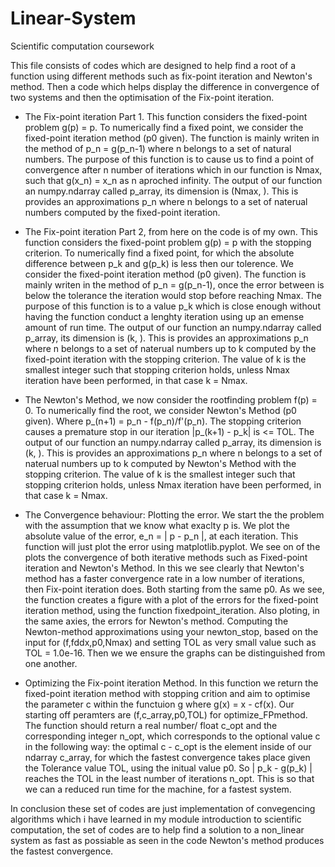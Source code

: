 # Linear-System
Scientific computation coursework

This file consists of codes which are designed to help find a root of a function using different methods such as fix-point iteration and Newton's method. Then a code which helps display the difference in convergence of two systems and then the optimisation of the Fix-point iteration.

* The Fix-point iteration Part 1. This function considers the fixed-point problem g(p) = p. To numerically find a fixed point, we consider the fixed-point iteration method (p0 given). The function is mainly writen in the method of p_n = g(p_n-1) where n belongs to a set of natural numbers. The purpose of this function is to cause us to find a point of convergence after n number of iterations which in our function is Nmax, such that g(x_n) = x_n as n aproched infinity. The output of our function an numpy.ndarray called p_array, its dimension is (Nmax, ). This is provides an approximations p_n where n belongs to a set of naterual numbers computed by the fixed-point iteration.
  
* The Fix-point iteration Part 2, from here on the code is of my own. This function considers the fixed-point problem g(p) = p with the stopping criterion. To numerically find a fixed point, for which the absolute difference between  p_k and g(p_k) is less then our tolerence. We consider the fixed-point iteration method (p0 given). The function is mainly writen in the method of p_n = g(p_n-1), once the error between is below the tolerance the iteration would stop before reaching Nmax. The purpose of this function is to a value p_k which is close enough without having the function conduct a lenghty iteration using up an emense amount of run time. The output of our function an numpy.ndarray called p_array, its dimension is (k, ). This is provides an approximations p_n where n belongs to a set of naterual numbers up to k computed by the fixed-point iteration with the stopping criterion. The value of k is the smallest integer such that stopping criterion holds, unless Nmax iteration have been performed, in that case k = Nmax. 
  
* The Newton's Method, we now consider the rootfinding problem f(p) = 0. To numerically find the root, we consider Newton's Method (p0 given).
Where p_(n+1) = p_n - f(p_n)/f'(p_n). The stopping criterion causes a premature stop in our iteration |p_(k+1) - p_k| is <= TOL. The output of our function an numpy.ndarray called p_array, its dimension is (k, ). This is provides an approximations p_n where n belongs to a set of naterual numbers up to k computed by Newton's Method with the stopping criterion. The value of k is the smallest integer such that stopping criterion holds, unless Nmax iteration have been performed, in that case k = Nmax.
  
* The Convergence behaviour: Plotting the error. We start the the problem with the assumption that we know what exaclty p is. We plot the absolute value of the error, 
e_n = | p - p_n |, at each iteration. This function will just plot the error using matplotlib.pyplot. We see on of the plots the convergence of both iterative methods such as Fixed-point iteration and Newton's Method. In this we see clearly that Newton's method has a faster convergence rate in a low number of iterations, then Fix-point iteration does. Both starting from the same p0. As we see, the function creates a figure with a plot of the errors for the fixed-point iteration method, using the function fixedpoint_iteration. Also ploting, in the same axies, the errors for Newton's method. Computing the Newton-method approximations using your newton_stop, based on the input for (f,fddx,p0,Nmax) and setting TOL as very small value such as TOL = 1.0e-16. Then we we ensure the graphs can be distinguished from one another.
  
* Optimizing the Fix-point iteration Method. In this function we return the fixed-point iteration method with stopping crition and aim to optimise the parameter c within the functuion g where g(x) = x - cf(x). Our starting off peramters are (f,c_array,p0,TOL) for optimize_FPmethod. The function should return a real number/ float c_opt and the corresponding integer n_opt, which corresponds to the optional value c in the following way: the optimal c - c_opt is the element inside of our ndarray c_array, for which the fastest convergence takes place given the Tolerance value TOL, using the initual value p0. So | p_k - g(p_k) | reaches the TOL in the least number of iterations n_opt. This is so that we can a reduced run time for the machine, for a fastest system.


In conclusion these set of codes are just implementation of convegencing algorithms which i have learned in my module introduction to scientific computation, the set of codes are to help find a solution to a non_linear system as fast as possiable as seen in the code Newton's method produces the fastest convergence.
  
  
  
  
  
